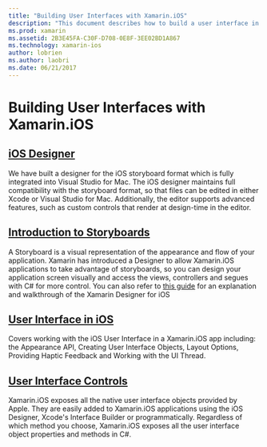 ```yaml
---
title: "Building User Interfaces with Xamarin.iOS"
description: "This document describes how to build a user interface in a Xamarin.iOS app. It provides links to guides about the iOS designer, storyboards, general iOS interface concepts, and iOS user interface controls."
ms.prod: xamarin
ms.assetid: 2B3E45FA-C30F-D708-0E8F-3EE02BD1A867
ms.technology: xamarin-ios
author: lobrien
ms.author: laobri
ms.date: 06/21/2017
---
```


# Building User Interfaces with Xamarin.iOS

## [iOS Designer](~/ios/user-interface/designer/index.md)

We have built a designer for the iOS storyboard format which is fully integrated
into Visual Studio for Mac. The iOS designer maintains full compatibility with the storyboard format, so that files can be edited in either Xcode or Visual Studio for Mac. Additionally, the editor supports advanced features, such as custom controls that render at design-time in the editor.

## [Introduction to Storyboards](~/ios/user-interface/storyboards/index.md)

A Storyboard is a visual representation of the appearance and flow of your application. Xamarin has introduced a Designer to allow Xamarin.iOS applications to take advantage of storyboards, so you can design your application screen visually and access the views, controllers and segues with C# for more control. You can also refer to [this guide](~/ios/user-interface/designer/introduction.md) for an explanation and walkthrough of the Xamarin Designer for iOS

## [User Interface in iOS](~/ios/user-interface/ios-ui/index.md)

Covers working with the iOS User Interface in a Xamarin.iOS app including: the Appearance API, Creating User Interface Objects, Layout Options, Providing Haptic Feedback and Working with the UI Thread.

## [User Interface Controls](~/ios/user-interface/controls/index.md)

Xamarin.iOS exposes all the native user interface objects provided by Apple. They are easily added to Xamarin.iOS applications using the iOS Designer, Xcode's Interface Builder or programmatically. Regardless of which method you choose, Xamarin.iOS exposes all the user interface object properties and methods in C#.
